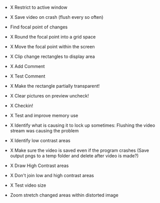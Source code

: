 ﻿- X Restrict to active window
- X Save video on crash (flush every so often)
- Find focal point of changes
- X Round the focal point into a grid space
- X Move the focal point within the screen
- X Clip change rectangles to display area
- X Add Comment
- X Test Comment
- X Make the rectangle partially transparent!
- X Clear pictures on preview uncheck!
- X Checkin!
- X Test and improve memory use
- X Identify what is causing it to lock up sometimes: Flushing the video stream was causing the problem
- X Identify low contrast areas
- X Make sure the video is saved even if the program crashes (Save output pngs to a temp folder and delete after video is made?)
- X Draw High Contrast areas
- X Don't join low and high contrast areas
- X Test video size


- Zoom stretch changed areas within distorted image
